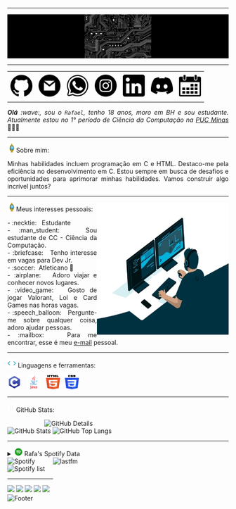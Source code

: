 -----

<div>
<img align="center" alt="Header" src="https://github.com/rafa-generoso/rafa-generoso/blob/main/img/banner (1).jpg?raw=true"/>
</div>

-----

<div align="center">
<table>
<tr>
 <td align="center" colspan="11"></td>
</tr> 
<tr>
<td><a href="https://github.com/rafa-generoso" target="_blank"><img src="https://github.com/rafa-generoso/rafa-generoso/blob/main/img/github.png?raw=true" width="50px" height="50px"/></a>
</td>
<td><a href="rafa.gsp100@gmail.com" target="_blank"><img src="https://github.com/rafa-generoso/rafa-generoso/blob/main/img/gmail.png?raw=true" width="50px" height="50px"/></a>
</td>
<td><a href="" target="_blank"><img src="https://github.com/rafa-generoso/rafa-generoso/blob/main/img/wpp.png?raw=true" width="50px" height="50px"/></a>
</td>
<td><a href="https://www.instagram.com/generoso_rafa_/" target="_blank"><img src="https://github.com/rafa-generoso/rafa-generoso/blob/main/img/insta.png?raw=true" width="50px" height="50px"/></a>
</td>
<td><a href="" target="_blank"><img src="https://github.com/rafa-generoso/rafa-generoso/blob/main/img/linkedin.png?raw=true" width="50px" height="50px"/></a>
</td>
<td><a href="" target="_blank"><img src="https://github.com/rafa-generoso/rafa-generoso/blob/main/img/discord.png?raw=true" width="50px" height="50px"/></a>
</td>
<td><a href="" target="_blank"><img src="https://github.com/rafa-generoso/rafa-generoso/blob/main/img/calendar.png?raw=true" width="50px" height="50px"/></a>
</td>
</tr>
<tr>
 <td align="center" colspan="11"></td>
</tr> 
</table>

</div>
<div align="justify">
<i><b>Olá</b> :wave:, sou o <code>Rafael</code>, tenho 18 anos, moro em BH e sou estudante. Atualmente estou no 1° período de Ciência da Computação na <a href=>PUC Minas</a></i>👨🏻‍💻<br />
</div>

-----

<img height="20" alt="GIF" src="https://github.com/rafa-generoso/rafa-generoso/blob/main/img/soulgem.gif?raw=true"/>Sobre mim:
<div align="justify">
Minhas habilidades incluem programação em C e HTML. Destaco-me pela eficiência no desenvolvimento em C. Estou sempre em busca de desafios e oportunidades para aprimorar minhas habilidades. Vamos construir algo incrível juntos?
</div>

-----

<div>
<div>
<img align="right" alt="GIF" src="https://github.com/rafa-generoso/rafa-generoso/blob/main/img/dev.gif?raw=true" width="300px" height="300px"/>
</div>

<img height="20" alt="GIF" src="https://github.com/rafa-generoso/rafa-generoso/blob/main/img/soulgem.gif?raw=true"/>Meus interesses pessoais:

<div align="justify">
<p>
- :necktie: &nbsp; Estudante <br />
- :man_student: &nbsp; Sou estudante de CC - Ciência da Computação.<br />
- :briefcase: &nbsp; Tenho interesse em vagas para Dev Jr.<br />
- :soccer:&nbsp; Atleticano 🐓<br />
- :airplane: &nbsp; Adoro viajar e conhecer novos lugares.<br />
- :video_game: &nbsp; Gosto de jogar Valorant, Lol e Card Games nas horas vagas.<br />
- :speech_balloon: &nbsp; Pergunte-me sobre qualquer coisa, adoro ajudar pessoas.<br />
- :mailbox: &nbsp; Para me encontrar, esse é meu <a href="rafa.gsp100@gmail.com" target="_blank">e-mail</a> pessoal.<br />
</p>
</div>
</div>

-----

<div>

<img height="20" alt="GIF" src="https://github.com/rafa-generoso/rafa-generoso/blob/main/img/skills.gif?raw=true"/>&nbsp;Linguagens e ferramentas:

<code><a href="https://www.open-std.org/jtc1/sc22/wg14/" target="_blank"><img width="32" height="32" src="https://github.com/rafa-generoso/rafa-generoso/blob/main/img/c.png?raw=true"/></a></code>
&nbsp;
<code><a href="https://www.java.com/pt-BR/" target="_blank"><img width="32" height="32" src="https://github.com/rafa-generoso/rafa-generoso/blob/main/img/java.png"/></a></code>
&nbsp; 
<code><a href="https://www.w3schools.com/html/" target="_blank"><img width="32" height="32" src="https://github.com/rafa-generoso/rafa-generoso/blob/main/img/html.svg"/></a></code>
&nbsp; 
<code><a href="https://www.w3schools.com/css/" target="_blank"><img width="32" height="32" src="https://github.com/rafa-generoso/rafa-generoso/blob/main/img/css.svg"/></a></code>
&nbsp; 
</div>

-----

<img height="20" alt="GIF" src="https://github.com/rafa-generoso/rafa-generoso/blob/main/img/graphic.gif?raw=true"/>GitHub Stats:

<div>
<img align="right" alt="GitHub Details" width="420px" src="http://github-profile-summary-cards.vercel.app/api/cards/profile-details?username=rafa-generoso&theme=github_dark"/>
<!--- <img alt="GitHub Commits" width="200px" src="http://github-profile-summary-cards.vercel.app/api/cards/productive-time?username=rafa-generoso&theme=github_dark"/> -->
<img alt="GitHub Stats" width="200px" src="http://github-profile-summary-cards.vercel.app/api/cards/stats?username=rafa-generoso&theme=github_dark"/>
<img alt="GitHub Top Langs" width="200px" src="http://github-profile-summary-cards.vercel.app/api/cards/repos-per-language?username=rafa-generoso&theme=github_dark"/>
</div>

-----

<div>
<div>
<details>
<summary><img height="20" alt="GIF" src="https://github.com/rafa-generoso/rafa-generoso/blob/main/img/spotify.gif?raw=true"/> Rafa's Spotify Data</summary>
<img src="https://data-card-for-spotify.herokuapp.com/api/card?user_id=315wxb3gkvxvtiqzvc2u7zdejq6a" alt="Data Card for Spotify">
</details>
</div>
<div>
<!--- <a href="https://twitter.com/rafa-generoso" target="_blank"><img align="right" width="400px" height="270px" alt="tweets" src="https://github-readme-twitter.gazf.vercel.app/api?id=rafa-generoso"/></a> -->
<a href="https://www.last.fm/pt/user/generoso_rafa" target="_blank"><img align="right" width="400px" height="270px" alt="lastfm" src="https://lastfm-recently-played.vercel.app/api?user=generoso_rafa&width=400"/></a>
<div>
<img alt="Spotify" width="200px" height="270px" src="https://spotify-github-profile.vercel.app/api/view?uid=315wxb3gkvxvtiqzvc2u7zdejq6a&cover_image=true&theme=default"/> &nbsp; &nbsp; 
<img alt="Spotify list" width="200px" height="270px" src="https://spotify-recently-played-readme.vercel.app/api?user=315wxb3gkvxvtiqzvc2u7zdejq6a&count=10"/>
</div>
</div>

-----

<div>
<a href="https://www.linkedin.com/in/rafa-generoso/" target="_blank"><img alt"Linkedin" src="https://img.shields.io/badge/LinkedIn-0077B5?style=for-the-badge&logo=linkedin&logoColor=white"/></a>
<a href="rafa.gsp100@gmail.com" target="_blank"><img alt"Gmail" src="https://img.shields.io/badge/Gmail-D14836?style=for-the-badge&logo=gmail&logoColor=white"/></a>
<a href="https://discordapp.com/users/287784703963168768" target="_blank"><img alt"Discord" src="https://img.shields.io/badge/Discord-7289DA?style=for-the-badge&logo=discord&logoColor=white"/></a>
<a href="https://open.spotify.com/user/rafalokaobr?si=DjCbd1MURsGocXHo-pGIEg" target="_blank"><img alt"Spotify" src="https://img.shields.io/badge/Spotify-1ED760?&style=for-the-badge&logo=spotify&logoColor=white"/></a>
<a href="https://www.instagram.com/generoso_rafa_/" target="_blank"><img alt"Instagram" src="https://img.shields.io/badge/Instagram-E4405F?style=for-the-badge&logo=instagram&logoColor=white"/></a>
</div>

<div>
<img align="center" alt="Footer" width="1200px" height="20px" src="https://github.com/rafa-generoso/rafa-generoso/blob/main/img/footer-gray.gif?raw=true"/>
</div>
